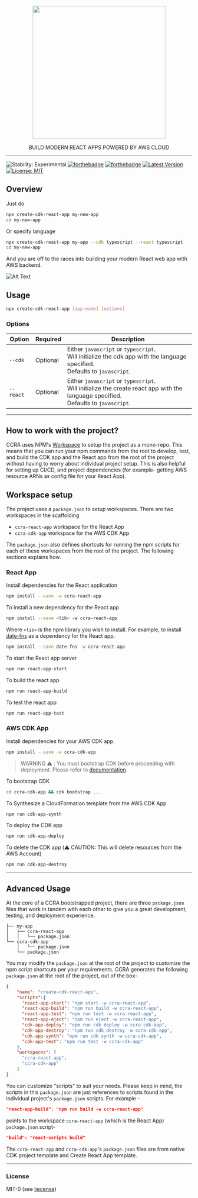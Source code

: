 <p align="center">
  <img width="360" src="https://user-images.githubusercontent.com/84933469/182047857-4572ae95-5ab0-488e-8ac5-cb84edae7d7c.png">
  <p align="center">BUILD MODERN REACT APPS POWERED BY AWS CLOUD </p>  
</p>

---
![Stability: Experimental](https://img.shields.io/badge/stability-Experimental-important.svg?style=for-the-badge)
[![forthebadge](https://forthebadge.com/images/badges/made-with-javascript.svg)](https://forthebadge.com)
[![forthebadge](https://forthebadge.com/images/badges/works-on-my-machine.svg)](https://forthebadge.com)
[![Latest Version](https://img.shields.io/github/tag/aws-samples/aws-ai-intelligent-document-processing)](https://github.com/annjawn/create-cdk-react-app/releases)
[![License: MIT](https://img.shields.io/badge/License-MIT-yellow.svg)](https://github.com/annjawn/create-cdk-react-app/blob/main/LICENSE)


## Overview

Just do

```sh
npx create-cdk-react-app my-new-app
cd my-new-app
```

Or specify language

```sh
npx create-cdk-react-app my-app --cdk typescript --react typescript
cd my-new-app
```

And you are off to the races into building your modern React web app with AWS backend.
  
![Alt Text](https://user-images.githubusercontent.com/84933469/182047885-e9a34ece-9830-4a13-b981-d512cb637c3c.gif)

## Usage

```sh
npx create-cdk-react-app [app-name] [options]
```

### Options

| Option | Required | Description                                                                                                                      |
|-------------------|----------|----------------------------------------------------------------------------------------------------------------------------------|
| `--cdk`           | Optional | Either `javascript` or `typescript`.  <br/> Will initialize the cdk app with the language specified.<br/> Defaults to `javascript`.          |
| `--react`         | Optional | Either `javascript` or `typescript`. <br/> Will initialize the create react app with the language specified. <br/> Defaults to `javascript`. |

---
## How to work with the project?

CCRA uses NPM's [Workspace](https://docs.npmjs.com/cli/v8/using-npm/workspaces) to setup the project as a mono-repo. This means that you can run your npm commands from the root to develop, test, and build the CDK app and the React app from the root of the project without having to worry about individual project setup. This is also helpful for setting up CI/CD, and project dependencies (for example- getting AWS resource ARNs as config file for your React App). 

## Workspace setup

The project uses a `package.json` to setup workspaces. There are two workspaces in the scaffolding

- `ccra-react-app` workspace for the React App
- `ccra-cdk-app` workspace for the AWS CDK App

The `package.json` also defines shortcuts for running the npm scripts for each of these workspaces from the root of the project. The following sections explains how.

### React App

Install dependencies for the React application

```bash
npm install --save -w ccra-react-app
```

To install a new dependency for the React app

```bash
npm install --save <lib> -w ccra-react-app
```

Where `<lib>` is the npm library you wish to install. For example, to install [date-fns](https://date-fns.org/) as a dependency for the React app.

```bash
npm install --save date-fns -w ccra-react-app
```

To start the React app server

```bash
npm run react-app-start
```

To build the react app

```bash
npm run react-app-build
```

To test the react app 

```bash
npm run react-app-test
```

### AWS CDK App

Install dependencies for your AWS CDK app.

```bash
npm install --save -w ccra-cdk-app
```

> WARNING ⚠️ : You must bootstrap CDK before proceeding with deployment. Please refer to [documentation](https://docs.aws.amazon.com/cdk/v2/guide/bootstrapping.html).

To bootstrap CDK

```bash
cd ccra-cdk-app && cdk bootstrap ...
```

To Synthesize a CloudFormation template from the AWS CDK App

```bash
npm run cdk-app-synth
```

To deploy the CDK app

```bash
npm run cdk-app-deploy
```

To delete the CDK app (⚠️ CAUTION: This will delete resources from the AWS Account)

```bash
npm run cdk-app-destroy
```

---

## Advanced Usage

At the core of a CCRA bootstrapped project, there are three `package.json` files that work in tandem with each other to give you a great development, testing, and deployment experience.

```
├── my-app
│   ├── ccra-react-app
│   │   └── package.json
└── ccra-cdk-app
    │   └── package.json
    └── package.json
```

You may modify the `package.json` at the root of the project to customize the npm script shortcuts per your requirements. CCRA generates the following `package.json` at the root of the project, out of the box-

```json
{
    "name": "create-cdk-react-app",
    "scripts":{
      "react-app-start": "npm start -w ccra-react-app",
      "react-app-build": "npm run build -w ccra-react-app",
      "react-app-test": "npm run test -w ccra-react-app",
      "react-app-eject": "npm run eject -w ccra-react-app",
      "cdk-app-deploy": "npm run cdk deploy -w ccra-cdk-app",
      "cdk-app-destroy": "npm run cdk destroy -w ccra-cdk-app",
      "cdk-app-synth": "npm run cdk synth -w ccra-cdk-app",
      "cdk-app-test": "npm run test -w ccra-cdk-app"
    },
    "workspaces": [
      "ccra-react-app",
      "ccra-cdk-app"
    ]
}
```

You can customize "scripts" to suit your needs. Please keep in mind, the scripts in this `package.json` are just references to scripts found in the individual project's `package.json` scripts. For example -

```json
"react-app-build": "npm run build -w ccra-react-app"
```

points to the workspace `ccra-react-app` (which is the React App) `package.json` script-

```json
"build": "react-scripts build"
```

 The `ccra-react-app` and `ccra-cdk-app`'s `package.json` files are from native CDK project template and Create React App template. 

---

### License

MIT-0 (see [liecense](./LICENSE))